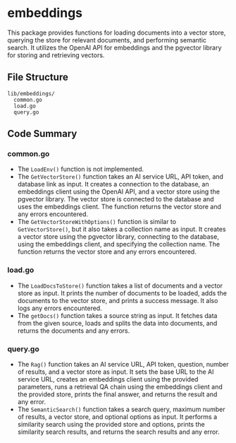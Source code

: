 # embeddings

This package provides functions for loading documents into a vector store, querying the store for relevant documents, and performing semantic search. It utilizes the OpenAI API for embeddings and the pgvector library for storing and retrieving vectors.

## File Structure

```
lib/embeddings/
  common.go
  load.go
  query.go
```

## Code Summary

### common.go

- The `LoadEnv()` function is not implemented.
- The `GetVectorStore()` function takes an AI service URL, API token, and database link as input. It creates a connection to the database, an embeddings client using the OpenAI API, and a vector store using the pgvector library. The vector store is connected to the database and uses the embeddings client. The function returns the vector store and any errors encountered.
- The `GetVectorStoreWithOptions()` function is similar to `GetVectorStore()`, but it also takes a collection name as input. It creates a vector store using the pgvector library, connecting to the database, using the embeddings client, and specifying the collection name. The function returns the vector store and any errors encountered.

### load.go

- The `LoadDocsToStore()` function takes a list of documents and a vector store as input. It prints the number of documents to be loaded, adds the documents to the vector store, and prints a success message. It also logs any errors encountered.
- The `getDocs()` function takes a source string as input. It fetches data from the given source, loads and splits the data into documents, and returns the documents and any errors.

### query.go

- The `Rag()` function takes an AI service URL, API token, question, number of results, and a vector store as input. It sets the base URL to the AI service URL, creates an embeddings client using the provided parameters, runs a retrieval QA chain using the embeddings client and the provided store, prints the final answer, and returns the result and any error.
- The `SemanticSearch()` function takes a search query, maximum number of results, a vector store, and optional options as input. It performs a similarity search using the provided store and options, prints the similarity search results, and returns the search results and any error.


